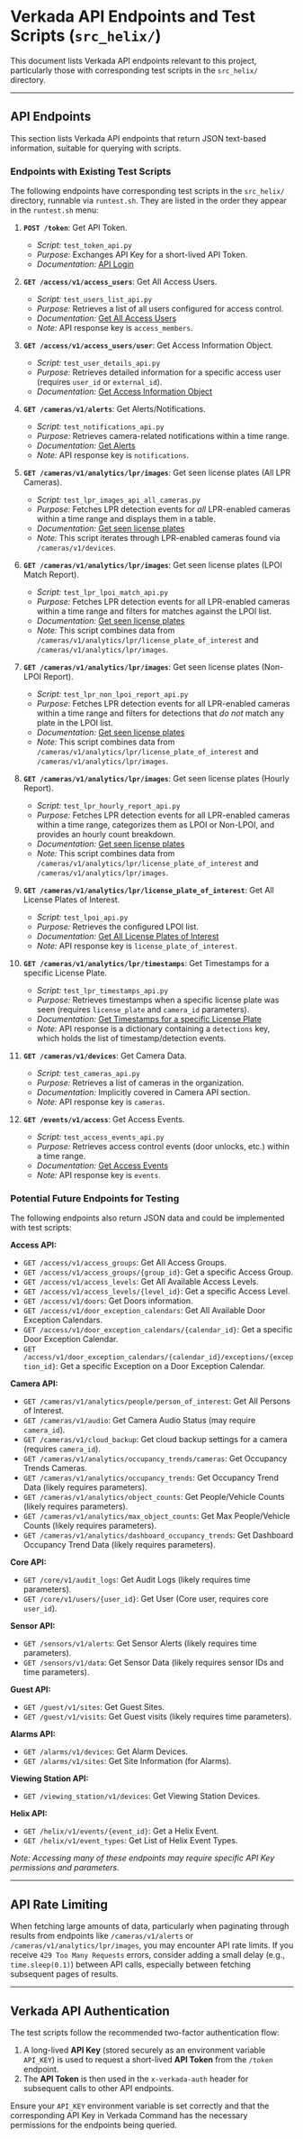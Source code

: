 # Verkada API Endpoints and Test Scripts (`src_helix/`)

This document lists Verkada API endpoints relevant to this project, particularly those with corresponding test scripts in the `src_helix/` directory.

---

## API Endpoints

This section lists Verkada API endpoints that return JSON text-based information, suitable for querying with scripts.

### Endpoints with Existing Test Scripts

The following endpoints have corresponding test scripts in the `src_helix/` directory, runnable via `runtest.sh`. They are listed in the order they appear in the `runtest.sh` menu:

1.  **`POST /token`**: Get API Token.
    *   *Script:* `test_token_api.py`
    *   *Purpose:* Exchanges API Key for a short-lived API Token.
    *   *Documentation:* [API Login](https://apidocs.verkada.com/reference/postloginapikeyviewv2)

2.  **`GET /access/v1/access_users`**: Get All Access Users.
    *   *Script:* `test_users_list_api.py`
    *   *Purpose:* Retrieves a list of all users configured for access control.
    *   *Documentation:* [Get All Access Users](https://apidocs.verkada.com/reference/getaccessmembersviewv1)
    *   *Note:* API response key is `access_members`.

3.  **`GET /access/v1/access_users/user`**: Get Access Information Object.
    *   *Script:* `test_user_details_api.py`
    *   *Purpose:* Retrieves detailed information for a specific access user (requires `user_id` or `external_id`).
    *   *Documentation:* [Get Access Information Object](https://apidocs.verkada.com/reference/getaccessuserviewv1)

4.  **`GET /cameras/v1/alerts`**: Get Alerts/Notifications.
    *   *Script:* `test_notifications_api.py`
    *   *Purpose:* Retrieves camera-related notifications within a time range.
    *   *Documentation:* [Get Alerts](https://apidocs.verkada.com/reference/getnotificationsviewv1)
    *   *Note:* API response key is `notifications`.

5.  **`GET /cameras/v1/analytics/lpr/images`**: Get seen license plates (All LPR Cameras).
    *   *Script:* `test_lpr_images_api_all_cameras.py`
    *   *Purpose:* Fetches LPR detection events for *all* LPR-enabled cameras within a time range and displays them in a table.
    *   *Documentation:* [Get seen license plates](https://apidocs.verkada.com/reference/getlprimagesview)
    *   *Note:* This script iterates through LPR-enabled cameras found via `/cameras/v1/devices`.

6.  **`GET /cameras/v1/analytics/lpr/images`**: Get seen license plates (LPOI Match Report).
    *   *Script:* `test_lpr_lpoi_match_api.py`
    *   *Purpose:* Fetches LPR detection events for all LPR-enabled cameras within a time range and filters for matches against the LPOI list.
    *   *Documentation:* [Get seen license plates](https://apidocs.verkada.com/reference/getlprimagesview)
    *   *Note:* This script combines data from `/cameras/v1/analytics/lpr/license_plate_of_interest` and `/cameras/v1/analytics/lpr/images`.

7.  **`GET /cameras/v1/analytics/lpr/images`**: Get seen license plates (Non-LPOI Report).
    *   *Script:* `test_lpr_non_lpoi_report_api.py`
    *   *Purpose:* Fetches LPR detection events for all LPR-enabled cameras within a time range and filters for detections that *do not* match any plate in the LPOI list.
    *   *Documentation:* [Get seen license plates](https://apidocs.verkada.com/reference/getlprimagesview)
    *   *Note:* This script combines data from `/cameras/v1/analytics/lpr/license_plate_of_interest` and `/cameras/v1/analytics/lpr/images`.

8.  **`GET /cameras/v1/analytics/lpr/images`**: Get seen license plates (Hourly Report).
    *   *Script:* `test_lpr_hourly_report_api.py`
    *   *Purpose:* Fetches LPR detection events for all LPR-enabled cameras within a time range, categorizes them as LPOI or Non-LPOI, and provides an hourly count breakdown.
    *   *Documentation:* [Get seen license plates](https://apidocs.verkada.com/reference/getlprimagesview)
    *   *Note:* This script combines data from `/cameras/v1/analytics/lpr/license_plate_of_interest` and `/cameras/v1/analytics/lpr/images`.

9.  **`GET /cameras/v1/analytics/lpr/license_plate_of_interest`**: Get All License Plates of Interest.
    *   *Script:* `test_lpoi_api.py`
    *   *Purpose:* Retrieves the configured LPOI list.
    *   *Documentation:* [Get All License Plates of Interest](https://apidocs.verkada.com/reference/getlicenseplateofinterestviewv1)
    *   *Note:* API response key is `license_plate_of_interest`.

10. **`GET /cameras/v1/analytics/lpr/timestamps`**: Get Timestamps for a specific License Plate.
    *   *Script:* `test_lpr_timestamps_api.py`
    *   *Purpose:* Retrieves timestamps when a specific license plate was seen (requires `license_plate` and `camera_id` parameters).
    *   *Documentation:* [Get Timestamps for a specific License Plate](https://apidocs.verkada.com/reference/getlprtimestampsviewv1)
    *   *Note:* API response is a dictionary containing a `detections` key, which holds the list of timestamp/detection events.

11. **`GET /cameras/v1/devices`**: Get Camera Data.
    *   *Script:* `test_cameras_api.py`
    *   *Purpose:* Retrieves a list of cameras in the organization.
    *   *Documentation:* Implicitly covered in Camera API section.
    *   *Note:* API response key is `cameras`.

12. **`GET /events/v1/access`**: Get Access Events.
    *   *Script:* `test_access_events_api.py`
    *   *Purpose:* Retrieves access control events (door unlocks, etc.) within a time range.
    *   *Documentation:* [Get Access Events](https://apidocs.verkada.com/reference/geteventsviewv1)
    *   *Note:* API response key is `events`.

### Potential Future Endpoints for Testing

The following endpoints also return JSON data and could be implemented with test scripts:

**Access API:**
*   `GET /access/v1/access_groups`: Get All Access Groups.
*   `GET /access/v1/access_groups/{group_id}`: Get a specific Access Group.
*   `GET /access/v1/access_levels`: Get All Available Access Levels.
*   `GET /access/v1/access_levels/{level_id}`: Get a specific Access Level.
*   `GET /access/v1/doors`: Get Doors information.
*   `GET /access/v1/door_exception_calendars`: Get All Available Door Exception Calendars.
*   `GET /access/v1/door_exception_calendars/{calendar_id}`: Get a specific Door Exception Calendar.
*   `GET /access/v1/door_exception_calendars/{calendar_id}/exceptions/{exception_id}`: Get a specific Exception on a Door Exception Calendar.

**Camera API:**
*   `GET /cameras/v1/analytics/people/person_of_interest`: Get All Persons of Interest.
*   `GET /cameras/v1/audio`: Get Camera Audio Status (may require `camera_id`).
*   `GET /cameras/v1/cloud_backup`: Get cloud backup settings for a camera (requires `camera_id`).
*   `GET /cameras/v1/analytics/occupancy_trends/cameras`: Get Occupancy Trends Cameras.
*   `GET /cameras/v1/analytics/occupancy_trends`: Get Occupancy Trend Data (likely requires parameters).
*   `GET /cameras/v1/analytics/object_counts`: Get People/Vehicle Counts (likely requires parameters).
*   `GET /cameras/v1/analytics/max_object_counts`: Get Max People/Vehicle Counts (likely requires parameters).
*   `GET /cameras/v1/analytics/dashboard_occupancy_trends`: Get Dashboard Occupancy Trend Data (likely requires parameters).

**Core API:**
*   `GET /core/v1/audit_logs`: Get Audit Logs (likely requires time parameters).
*   `GET /core/v1/users/{user_id}`: Get User (Core user, requires core `user_id`).

**Sensor API:**
*   `GET /sensors/v1/alerts`: Get Sensor Alerts (likely requires time parameters).
*   `GET /sensors/v1/data`: Get Sensor Data (likely requires sensor IDs and time parameters).

**Guest API:**
*   `GET /guest/v1/sites`: Get Guest Sites.
*   `GET /guest/v1/visits`: Get Guest visits (likely requires time parameters).

**Alarms API:**
*   `GET /alarms/v1/devices`: Get Alarm Devices.
*   `GET /alarms/v1/sites`: Get Site Information (for Alarms).

**Viewing Station API:**
*   `GET /viewing_station/v1/devices`: Get Viewing Station Devices.

**Helix API:**
*   `GET /helix/v1/events/{event_id}`: Get a Helix Event.
*   `GET /helix/v1/event_types`: Get List of Helix Event Types.

*Note: Accessing many of these endpoints may require specific API Key permissions and parameters.*

---

## API Rate Limiting

When fetching large amounts of data, particularly when paginating through results from endpoints like `/cameras/v1/alerts` or `/cameras/v1/analytics/lpr/images`, you may encounter API rate limits. If you receive `429 Too Many Requests` errors, consider adding a small delay (e.g., `time.sleep(0.1)`) between API calls, especially between fetching subsequent pages of results.

---

## Verkada API Authentication

The test scripts follow the recommended two-factor authentication flow:

1.  A long-lived **API Key** (stored securely as an environment variable `API_KEY`) is used to request a short-lived **API Token** from the `/token` endpoint.
2.  The **API Token** is then used in the `x-verkada-auth` header for subsequent calls to other API endpoints.

Ensure your `API_KEY` environment variable is set correctly and that the corresponding API Key in Verkada Command has the necessary permissions for the endpoints being queried.
